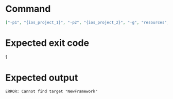# Command
```json
["-p1", "{ios_project_1}", "-p2", "{ios_project_2}", "-g", "resources", "-t", "NewFramework", "-f", "console"]
```

# Expected exit code
1

# Expected output
```
ERROR: Cannot find target "NewFramework"

```
